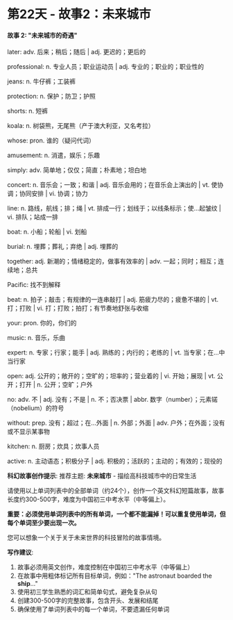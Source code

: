 # 第22天 - 故事2：未来城市

#### 故事 2: "未来城市的奇遇"

later: adv. 后来；稍后；随后 | adj. 更迟的；更后的

professional: n. 专业人员；职业运动员 | adj. 专业的；职业的；职业性的

jeans: n. 牛仔裤；工装裤

protection: n. 保护；防卫；护照

shorts: n. 短裤

koala: n. 树袋熊，无尾熊（产于澳大利亚，又名考拉）

whose: pron. 谁的（疑问代词）

amusement: n. 消遣，娱乐；乐趣

simply: adv. 简单地；仅仅；简直；朴素地；坦白地

concert: n. 音乐会；一致；和谐 | adj. 音乐会用的；在音乐会上演出的 | vt. 使协调；协同安排 | vi. 协调；协力

line: n. 路线，航线；排；绳 | vt. 排成一行；划线于；以线条标示；使…起皱纹 | vi. 排队；站成一排

boat: n. 小船；轮船 | vi. 划船

burial: n. 埋葬；葬礼；弃绝 | adj. 埋葬的

together: adj. 新潮的；情绪稳定的，做事有效率的 | adv. 一起；同时；相互；连续地；总共

Pacific: 找不到解释

beat: n. 拍子；敲击；有规律的一连串敲打 | adj. 筋疲力尽的；疲惫不堪的 | vt. 打；打败 | vi. 打；打败；拍打；有节奏地舒张与收缩

your: pron. 你的，你们的

music: n. 音乐，乐曲

expert: n. 专家；行家；能手 | adj. 熟练的；内行的；老练的 | vt. 当专家；在…中当行家

open: adj. 公开的；敞开的；空旷的；坦率的；营业着的 | vi. 开始；展现 | vt. 公开；打开 | n. 公开；空旷；户外

no: adv. 不 | adj. 没有；不是 | n. 不；否决票 | abbr. 数字（number）；元素锘（nobelium）的符号

without: prep. 没有；超过；在…外面 | n. 外部；外面 | adv. 户外；在外面；没有或不显示某事物

kitchen: n. 厨房；炊具；炊事人员

active: n. 主动语态；积极分子 | adj. 积极的；活跃的；主动的；有效的；现役的

**科幻故事创作提示**:
推荐主题: **未来城市** - 描绘高科技城市中的日常生活

请使用以上单词列表中的全部单词（约24个），创作一个英文科幻短篇故事，故事长度约300-500字，难度为中国初三中考水平（中等偏上）。

**重要：必须使用单词列表中的所有单词，一个都不能漏掉！可以重复使用单词，但每个单词至少要出现一次。**

您可以想象一个关于关于未来世界的科技冒险的故事情境。

**写作建议**: 
1. 故事必须用英文创作，难度控制在中国初三中考水平（中等偏上）
2. 在故事中用粗体标记所有目标单词，例如："The astronaut boarded the **ship**..."
3. 使用初三学生熟悉的词汇和简单句式，避免复杂从句
4. 创建300-500字的完整故事，包含开头、发展和结尾
5. 确保使用了单词列表中的每一个单词，不要遗漏任何单词
